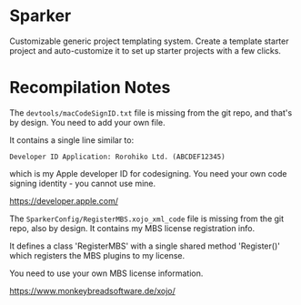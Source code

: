 # Sparker

Customizable generic project templating system. Create a template starter project and auto-customize it to set up starter projects with a few clicks.

# Recompilation Notes

The `devtools/macCodeSignID.txt` file is missing from the git
repo, and that's by design. You need to add your own file. 

It contains a single line similar to:
```
Developer ID Application: Rorohiko Ltd. (ABCDEF12345)
```
which is my Apple developer ID for codesigning. You need your own code signing identity - you cannot use mine.

https://developer.apple.com/

The `SparkerConfig/RegisterMBS.xojo_xml_code` file is missing from the git repo,
also by design. It contains my MBS license registration info.

It defines a class 'RegisterMBS' with a single shared method 'Register()' which registers the MBS plugins to
my license.

You need to use your own MBS license information.

https://www.monkeybreadsoftware.de/xojo/